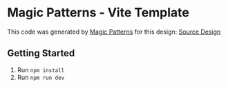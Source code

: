# Magic Patterns - Vite Template

This code was generated by [Magic Patterns](https://magicpatterns.com) for this design: [Source Design](https://www.magicpatterns.com/c/siq6gpxwtp7bdmbmso691i)

## Getting Started

1. Run `npm install`
2. Run `npm run dev`
